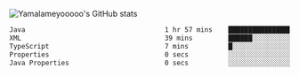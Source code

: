 ![Yamalameyooooo's GitHub stats](https://github-readme-stats.vercel.app/api?username=yamalameyooooo&theme=transparent&show_icons=true\&show=reviews,discussions_started,discussions_answered,prs_merged,prs_merged_percentage)

<!--START_SECTION:waka-->

```txt
Java                                   1 hr 57 mins    ██████████████████░░░░░░░   71.44 %
XML                                    39 mins         ██████░░░░░░░░░░░░░░░░░░░   24.17 %
TypeScript                             7 mins          █░░░░░░░░░░░░░░░░░░░░░░░░   04.27 %
Properties                             0 secs          ░░░░░░░░░░░░░░░░░░░░░░░░░   00.05 %
Java Properties                        0 secs          ░░░░░░░░░░░░░░░░░░░░░░░░░   00.03 %
```

<!--END_SECTION:waka-->
